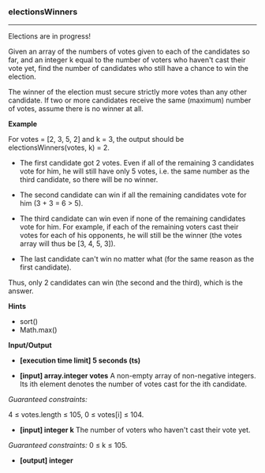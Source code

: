### electionsWinners
---
Elections are in progress!

Given an array of the numbers of votes given to each of the candidates so far, and an integer k equal to the number of voters who haven't cast their vote yet, find the number of candidates who still have a chance to win the election.

The winner of the election must secure strictly more votes than any other candidate. If two or more candidates receive the same (maximum) number of votes, assume there is no winner at all.

**Example**

For votes = [2, 3, 5, 2] and k = 3, the output should be
electionsWinners(votes, k) = 2.

- The first candidate got 2 votes. Even if all of the remaining 3 candidates vote for him, he will still have only 5 votes, i.e. the same number as the third candidate, so there will be no winner.

- The second candidate can win if all the remaining candidates vote for him (3 + 3 = 6 > 5).

- The third candidate can win even if none of the remaining candidates vote for him. For example, if each of the remaining voters cast their votes for each of his opponents, he will still be the winner (the votes array will thus be [3, 4, 5, 3]).

- The last candidate can't win no matter what (for the same reason as the first candidate).

Thus, only 2 candidates can win (the second and the third), which is the answer.

**Hints**
-   sort()
-   Math.max()

**Input/Output**

- **[execution time limit] 5 seconds (ts)**

- **[input] array.integer votes**
A non-empty array of non-negative integers. Its ith element denotes the number of votes cast for the ith candidate.

*Guaranteed constraints:*

4 ≤ votes.length ≤ 105,
0 ≤ votes[i] ≤ 104.

- **[input] integer k**
The number of voters who haven't cast their vote yet.

*Guaranteed constraints:*
0 ≤ k ≤ 105.

- **[output] integer**